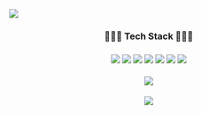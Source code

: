 <img src="https://capsule-render.vercel.app/api?type=Waving&color=auto&height=200&section=header&text=Hwa-J%20Github&fontSize=80&animation=fadeIn" />


<div align="center">
<h3>👩🏻‍💻 Tech Stack 👩🏻‍💻<h3/>
  <img src="https://img.shields.io/badge/HTML5-E34F26?style=flat-square&logo=HTML5&logoColor=white"/>
  <img src="https://img.shields.io/badge/CSS3-1572B6?style=flat-square&logo=CSS3&3logoColor=white"/>
  <img src="https://img.shields.io/badge/JavaScript-F7DF1E?style=flat-square&logo=JavaScript&logoColor=white"/>
  <img src="https://img.shields.io/badge/TypeScript-3178C6?style=flat-square&logo=TypeScript&logoColor=white"/>
  <img src="https://img.shields.io/badge/React-61DAFB?style=flat-square&logo=React&logoColor=white"/>
  <img src="https://img.shields.io/badge/redux-%23593d88.svg?style=flat-square&logo=redux&logoColor=white"/>
  <img src="https://img.shields.io/badge/styled_components-DB7093?style=flat-square&logo=styled-components&logoColor=white"/>
<br>
<br>
<img src="https://github-readme-stats.vercel.app/api/top-langs/?username=Hwa-J&layout=compact"><br><br>
<img src="https://github-readme-stats.vercel.app/api?username=Hwa-J&show_icons=true">
</div>
